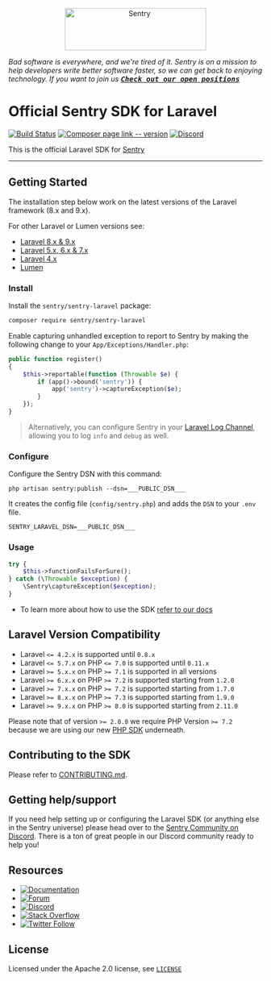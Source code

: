 <p align="center">
  <a href="https://sentry.io/?utm_source=github&utm_medium=logo" target="_blank">
    <img src="https://sentry-brand.storage.googleapis.com/sentry-wordmark-dark-280x84.png" alt="Sentry" width="280" height="84">
  </a>
</p>

_Bad software is everywhere, and we're tired of it. Sentry is on a mission to help developers write better software faster, so we can get back to enjoying technology. If you want to join us [<kbd>**Check out our open positions**</kbd>](https://sentry.io/careers/)_

# Official Sentry SDK for Laravel

[![Build Status](https://img.shields.io/github/checks-status/getsentry/sentry-laravel/master)](https://github.com/getsentry/sentry-laravel/actions)
[![Composer page link -- version](https://img.shields.io/packagist/v/getsentry/sentry-lararvel.svg)](https://packagist.org/packages/sentry/sentry-laravel)
[![Discord](https://img.shields.io/discord/621778831602221064)](https://discord.gg/cWnMQeA)

This is the official Laravel SDK for [Sentry](https://sentry.io/)

---

## Getting Started

The installation step below work on the latest versions of the Laravel framework (8.x and 9.x).

For other Laravel or Lumen versions see:

- [Laravel 8.x & 9.x](https://docs.sentry.io/platforms/php/guides/laravel/)
- [Laravel 5.x, 6.x & 7.x](https://docs.sentry.io/platforms/php/guides/laravel/other-versions/laravel5-6-7/)
- [Laravel 4.x](https://docs.sentry.io/platforms/php/guides/laravel/other-versions/laravel4/)
- [Lumen](https://docs.sentry.io/platforms/php/guides/laravel/other-versions/lumen/)

### Install

Install the `sentry/sentry-laravel` package:

```bash
composer require sentry/sentry-laravel
```

Enable capturing unhandled exception to report to Sentry by making the following change to your `App/Exceptions/Handler.php`:

```php {filename:App/Exceptions/Handler.php}
public function register()
{
    $this->reportable(function (Throwable $e) {
        if (app()->bound('sentry')) {
            app('sentry')->captureException($e);
        }
    });
}
```

> Alternatively, you can configure Sentry in your [Laravel Log Channel](https://docs.sentry.io/platforms/php/guides/laravel/usage/#log-channels), allowing you to log `info` and `debug` as well.

### Configure

Configure the Sentry DSN with this command:

```shell
php artisan sentry:publish --dsn=___PUBLIC_DSN___
```

It creates the config file (`config/sentry.php`) and adds the `DSN` to your `.env` file.

```shell {filename:.env}
SENTRY_LARAVEL_DSN=___PUBLIC_DSN___
```

### Usage

```php
try {
    $this->functionFailsForSure();
} catch (\Throwable $exception) {
    \Sentry\captureException($exception);
}
```

- To learn more about how to use the SDK [refer to our docs](https://docs.sentry.io/platforms/php/guides/laravel/)

## Laravel Version Compatibility

- Laravel `<= 4.2.x` is supported until `0.8.x`
- Laravel `<= 5.7.x` on PHP `<= 7.0` is supported until `0.11.x`
- Laravel `>= 5.x.x` on PHP `>= 7.1` is supported in all versions
- Laravel `>= 6.x.x` on PHP `>= 7.2` is supported starting from `1.2.0`
- Laravel `>= 7.x.x` on PHP `>= 7.2` is supported starting from `1.7.0`
- Laravel `>= 8.x.x` on PHP `>= 7.3` is supported starting from `1.9.0`
- Laravel `>= 9.x.x` on PHP `>= 8.0` is supported starting from `2.11.0`

Please note that of version `>= 2.0.0` we require PHP Version `>= 7.2` because we are using our new [PHP SDK](https://github.com/getsentry/sentry-php) underneath.

## Contributing to the SDK

Please refer to [CONTRIBUTING.md](CONTRIBUTING.md).

## Getting help/support

If you need help setting up or configuring the Laravel SDK (or anything else in the Sentry universe) please head over to the [Sentry Community on Discord](https://discord.com/invite/Ww9hbqr). There is a ton of great people in our Discord community ready to help you!

## Resources

- [![Documentation](https://img.shields.io/badge/documentation-sentry.io-green.svg)](https://docs.sentry.io/quickstart/)
- [![Forum](https://img.shields.io/badge/forum-sentry-green.svg)](https://forum.sentry.io/c/sdks)
- [![Discord](https://img.shields.io/discord/621778831602221064)](https://discord.gg/Ww9hbqr)
- [![Stack Overflow](https://img.shields.io/badge/stack%20overflow-sentry-green.svg)](http://stackoverflow.com/questions/tagged/sentry)
- [![Twitter Follow](https://img.shields.io/twitter/follow/getsentry?label=getsentry&style=social)](https://twitter.com/intent/follow?screen_name=getsentry)

## License

Licensed under the Apache 2.0 license, see [`LICENSE`](LICENSE)
